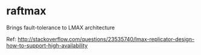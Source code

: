 # raftmax
Brings fault-tolerance to LMAX architecture

Ref: http://stackoverflow.com/questions/23535740/lmax-replicator-design-how-to-support-high-availability
